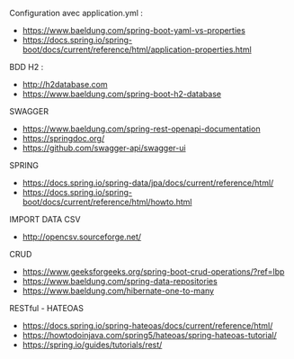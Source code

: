 Configuration avec application.yml :

- https://www.baeldung.com/spring-boot-yaml-vs-properties
- https://docs.spring.io/spring-boot/docs/current/reference/html/application-properties.html

BDD H2 :

- http://h2database.com
- https://www.baeldung.com/spring-boot-h2-database

SWAGGER

- https://www.baeldung.com/spring-rest-openapi-documentation
- https://springdoc.org/
- https://github.com/swagger-api/swagger-ui

SPRING

- https://docs.spring.io/spring-data/jpa/docs/current/reference/html/
- https://docs.spring.io/spring-boot/docs/current/reference/html/howto.html

IMPORT DATA CSV

- http://opencsv.sourceforge.net/

CRUD

- https://www.geeksforgeeks.org/spring-boot-crud-operations/?ref=lbp
- https://www.baeldung.com/spring-data-repositories
- https://www.baeldung.com/hibernate-one-to-many

RESTful - HATEOAS

- https://docs.spring.io/spring-hateoas/docs/current/reference/html/
- https://howtodoinjava.com/spring5/hateoas/spring-hateoas-tutorial/
- https://spring.io/guides/tutorials/rest/